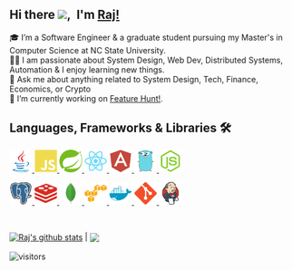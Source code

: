 <!--
**shahrk/shahrk** is a ✨ _special_ ✨ repository because its `README.md` (this file) appears on your GitHub profile.

Here are some ideas to get you started:

- 🔭 I’m currently working on ...
- 🌱 I’m currently learning ...
- 👯 I’m looking to collaborate on ...
- 🤔 I’m looking for help with ...
- 💬 Ask me about ...
- 📫 How to reach me: ...
- 😄 Pronouns: ...
- ⚡ Fun fact: ...
-->

## Hi there <img src="https://github.com/TheDudeThatCode/TheDudeThatCode/blob/master/Assets/Hi.gif" width="29px">,&nbsp; I'm [Raj!](https://www.rajshah.work) 

<!-- ### About Me 🚀 -->

🎓  I’m a Software Engineer & a graduate student pursuing my Master's in Computer Science at NC State University.  
👨‍💻  I am passionate about System Design, Web Dev, Distributed Systems, Automation & I enjoy learning new things.  
💬  Ask me about anything related to System Design, Tech, Finance, Economics, or Crypto  
🔭  I’m currently working on [Feature Hunt!](https://github.com/shahrk/feature-hunt).  

## Languages, Frameworks & Libraries 🛠 

<p align="left"> 
  <a href="https://www.java.com" target="_blank">
    <img src="https://raw.githubusercontent.com/devicons/devicon/master/icons/java/java-original.svg" alt="java" width="40" height="40"/>
  </a>
  <a href="https://www.javascript.com" target="_blank"> 
    <img src="https://raw.githubusercontent.com/devicons/devicon/master/icons/javascript/javascript-plain.svg" alt="js" width="40" height="40"/>
  </a>
  <a href="https://www.spring.io" target="_blank">
    <img src="https://raw.githubusercontent.com/devicons/devicon/master/icons/spring/spring-original.svg" alt="react" width="40" height="40"/>
  </a>
  <a href="https://www.reactjs.org" target="_blank">
    <img src="https://raw.githubusercontent.com/devicons/devicon/master/icons/react/react-original.svg" alt="react" width="40" height="40"/>
  </a>
  <a href="https://www.angular.io" target="_blank">
    <img src="https://raw.githubusercontent.com/devicons/devicon/master/icons/angularjs/angularjs-plain.svg" alt="react" width="40" height="40"/>
  </a>
  <a href="https://golang.org" target="_blank"> 
    <img src="https://raw.githubusercontent.com/devicons/devicon/master/icons/go/go-original.svg" alt="go" width="40" height="40"/>
  </a>
  <a href="https://golang.org" target="_blank"> 
    <img src="https://raw.githubusercontent.com/devicons/devicon/master/icons/nodejs/nodejs-plain.svg" alt="go" width="40" height="40"/>
  </a>
</p>  
<p align="left"> 
  <a href="https://www.postgresql.org" target="_blank"> 
    <img src="https://raw.githubusercontent.com/devicons/devicon/master/icons/postgresql/postgresql-original.svg" alt="js" width="40" height="40"/>
  </a>
  <a href="https://www.redis.com" target="_blank"> 
    <img src="https://raw.githubusercontent.com/devicons/devicon/master/icons/redis/redis-plain.svg" alt="js" width="40" height="40"/>
  </a>
  <a href="https://www.mongodb.com" target="_blank"> 
    <img src="https://raw.githubusercontent.com/devicons/devicon/master/icons/mongodb/mongodb-original.svg" alt="js" width="40" height="40"/>
  </a>
  <a href="https://www.mongodb.com" target="_blank"> 
    <img src="https://raw.githubusercontent.com/devicons/devicon/master/icons/amazonwebservices/amazonwebservices-original.svg" alt="js" width="40" height="40"/>
  </a>
  <a href="https://www.docker.com" target="_blank"> 
    <img src="https://raw.githubusercontent.com/devicons/devicon/master/icons/docker/docker-plain.svg" alt="js" width="40" height="40"/>
  </a>
  <a href="https://www.git.com" target="_blank"> 
    <img src="https://raw.githubusercontent.com/devicons/devicon/master/icons/git/git-plain.svg" alt="js" width="40" height="40"/>
  </a>
  <a href="https://www.git.com" target="_blank"> 
    <img src="https://raw.githubusercontent.com/devicons/devicon/master/icons/jenkins/jenkins-original.svg" alt="js" width="40" height="40"/>
  </a>
</p> 

</br>

<a href="https://github.com/anuraghazra/github-readme-stats"><img align="center" src="https://github-readme-stats.vercel.app/api?username=shahrk&show_icons=true&include_all_commits=true&hide_border=true" alt="Raj's github stats" /></a> | <a href="https://github.com/anuraghazra/github-readme-stats"><img align="center" src="https://github-readme-stats.vercel.app/api/top-langs/?username=shahrk&layout=compact&hide_border=true" /></a>
<br />
<br />
![visitors](https://visitor-badge.laobi.icu/badge?page_id=shahrk.shahrk)
